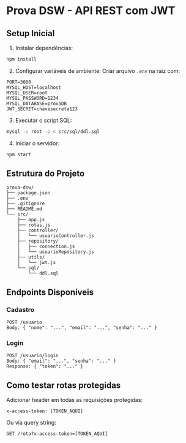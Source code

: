 # Prova DSW - API REST com JWT

## Setup Inicial

1. Instalar dependências:
```bash
npm install
```

2. Configurar variáveis de ambiente:
Criar arquivo `.env` na raiz com:
```
PORT=3000
MYSQL_HOST=localhost
MYSQL_USER=root
MYSQL_PASSWORD=1234
MYSQL_DATABASE=provaDB
JWT_SECRET=chavesecreta123
```

3. Executar o script SQL:
```bash
mysql -u root -p < src/sql/ddl.sql
```

4. Iniciar o servidor:
```bash
npm start
```

## Estrutura do Projeto

```
prova-dsw/
├── package.json
├── .env
├── .gitignore
├── README.md
└── src/
    ├── app.js
    ├── rotas.js
    ├── controller/
    │   └── usuarioController.js
    ├── repository/
    │   ├── connection.js
    │   └── usuarioRepository.js
    ├── utils/
    │   └── jwt.js
    └── sql/
        └── ddl.sql
```

## Endpoints Disponíveis

### Cadastro
```
POST /usuario
Body: { "nome": "...", "email": "...", "senha": "..." }
```

### Login
```
POST /usuario/login
Body: { "email": "...", "senha": "..." }
Response: { "token": "..." }
```

## Como testar rotas protegidas

Adicionar header em todas as requisições protegidas:
```
x-access-token: [TOKEN_AQUI]
```

Ou via query string:
```
GET /rota?x-access-token=[TOKEN_AQUI]
```



